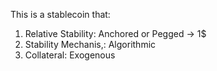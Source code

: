 This is a stablecoin that:

1. Relative Stability: Anchored or Pegged -> 1$
2. Stability Mechanis,: Algorithmic 
3. Collateral: Exogenous
